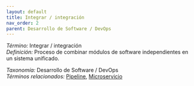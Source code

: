 ```yaml
---
layout: default
title: Integrar / integración
nav_order: 2
parent: Desarrollo de Software / DevOps
---
```


*Término:* Integrar / integración  
*Definición:* Proceso de combinar módulos de software independientes en un sistema unificado.

*Taxonomía:* Desarrollo de Software / DevOps  
*Términos relacionados:* [Pipeline](https://maleniski.github.io/diccionario-angl-tec-mx/docs/alfabeticamente/P/pipeline/), [Microservicio](https://maleniski.github.io/diccionario-angl-tec-mx/docs/alfabeticamente/M/microservicio/)
